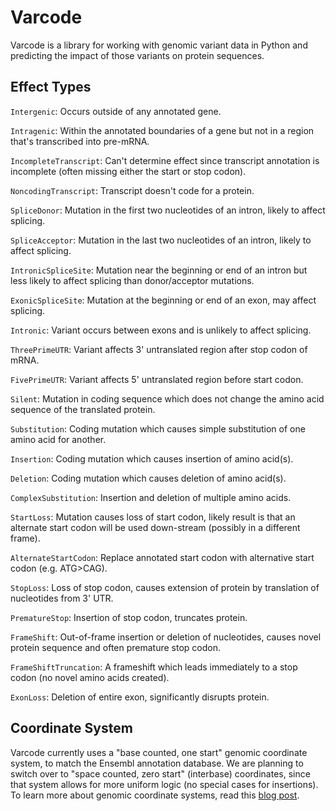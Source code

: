 Varcode
=======

Varcode is a library for working with genomic variant data in Python and predicting the impact of those variants on protein sequences.



Effect Types
------------
  `Intergenic`: Occurs outside of any annotated gene.

  `Intragenic`: Within the annotated boundaries of a gene but not in a region that's transcribed into pre-mRNA.

  `IncompleteTranscript`: Can't determine effect since transcript annotation is incomplete (often missing either the start or stop codon).

  `NoncodingTranscript`: Transcript doesn't code for a protein.

  `SpliceDonor`: Mutation in the first two nucleotides of an intron, likely to affect splicing.

  `SpliceAcceptor`: Mutation in the last two nucleotides of an intron,
  likely to affect splicing.

  `IntronicSpliceSite`: Mutation near the beginning or end of an intron but less likely to affect splicing than donor/acceptor mutations.

  `ExonicSpliceSite`: Mutation at the beginning or end of an exon, may affect splicing.

  `Intronic`: Variant occurs between exons and is unlikely to affect splicing.

  `ThreePrimeUTR`: Variant affects 3' untranslated region after stop codon of mRNA.

  `FivePrimeUTR`: Variant affects 5' untranslated region before start codon.

  `Silent`: Mutation in coding sequence which does not change the amino acid sequence of the translated protein.

  `Substitution`: Coding mutation which causes simple substitution of one amino acid for another.

  `Insertion`: Coding mutation which causes insertion of amino acid(s).

  `Deletion`: Coding mutation which causes deletion of amino acid(s).

  `ComplexSubstitution`: Insertion and deletion of multiple amino acids.

  `StartLoss`: Mutation causes loss of start codon, likely result is that an alternate start codon will be used down-stream (possibly in a different frame).

  `AlternateStartCodon`: Replace annotated start codon with alternative  start codon (e.g. ATG>CAG).

  `StopLoss`: Loss of stop codon, causes extension of protein by translation of nucleotides from 3' UTR.

  `PrematureStop`: Insertion of stop codon, truncates protein.

  `FrameShift`: Out-of-frame insertion or deletion of nucleotides, causes novel protein sequence and often premature stop codon.

  `FrameShiftTruncation`: A frameshift which leads immediately to a stop codon (no novel amino acids created).

  `ExonLoss`: Deletion of entire exon, significantly disrupts protein.


Coordinate System
-----------------
Varcode currently uses a "base counted, one start" genomic coordinate system, to match the Ensembl annotation database. We are planning to switch over to "space counted, zero start" (interbase) coordinates, since that system allows for more uniform logic (no special cases for insertions). To learn more about genomic coordinate systems, read this [blog post](http://alternateallele.blogspot.com/2012/03/genome-coordinate-conventions.html).




